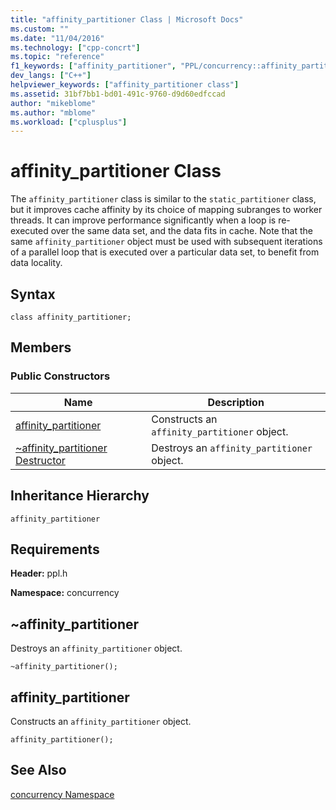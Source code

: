 ```yaml
---
title: "affinity_partitioner Class | Microsoft Docs"
ms.custom: ""
ms.date: "11/04/2016"
ms.technology: ["cpp-concrt"]
ms.topic: "reference"
f1_keywords: ["affinity_partitioner", "PPL/concurrency::affinity_partitioner", "PPL/concurrency::affinity_partitioner::affinity_partitioner"]
dev_langs: ["C++"]
helpviewer_keywords: ["affinity_partitioner class"]
ms.assetid: 31bf7bb1-bd01-491c-9760-d9d60edfccad
author: "mikeblome"
ms.author: "mblome"
ms.workload: ["cplusplus"]
---
```

# affinity_partitioner Class
The `affinity_partitioner` class is similar to the `static_partitioner` class, but it improves cache affinity by its choice of mapping subranges to worker threads. It can improve performance significantly when a loop is re-executed over the same data set, and the data fits in cache. Note that the same `affinity_partitioner` object must be used with subsequent iterations of a parallel loop that is executed over a particular data set, to benefit from data locality.  
  
## Syntax  
  
```
class affinity_partitioner;
```  
  
## Members  
  
### Public Constructors  
  
|Name|Description|  
|----------|-----------------|  
|[affinity_partitioner](#ctor)|Constructs an `affinity_partitioner` object.|  
|[~affinity_partitioner Destructor](#dtor)|Destroys an `affinity_partitioner` object.|  
  
## Inheritance Hierarchy  
 `affinity_partitioner`  
  
## Requirements  
 **Header:** ppl.h  
  
 **Namespace:** concurrency  
  
##  <a name="dtor"></a> ~affinity_partitioner 

 Destroys an `affinity_partitioner` object.  
  
```
~affinity_partitioner();
```  
  
##  <a name="ctor"></a> affinity_partitioner 

 Constructs an `affinity_partitioner` object.  
  
```
affinity_partitioner();
```  
  
## See Also  
 [concurrency Namespace](concurrency-namespace.md)
